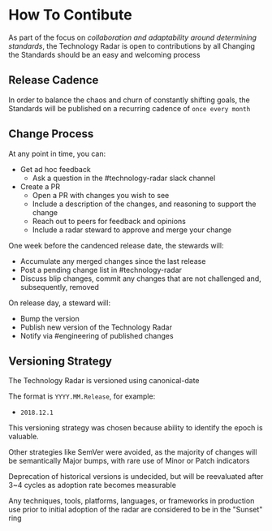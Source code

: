 # How To Contibute

As part of the focus on _collaboration and adaptability around determining standards_, the Technology Radar is open to contributions by all
 Changing the Standards should be an easy and welcoming process
 
## Release Cadence
 In order to balance the chaos and churn of constantly shifting goals, the Standards will be published on a recurring cadence of `once every month`

## Change Process

At any point in time, you can:
 - Get ad hoc feedback
   - Ask a question in the #technology-radar slack channel
 - Create a PR
   - Open a PR with changes you wish to see
   - Include a description of the changes, and reasoning to support the change
   - Reach out to peers for feedback and opinions
   - Include a radar steward to approve and merge your change
   
One week before the candenced release date, the stewards will:
 - Accumulate any merged changes since the last release
 - Post a pending change list in #technology-radar
 - Discuss blip changes, commit any changes that are not challenged and, subsequently, removed

On release day, a steward will:
 - Bump the version
 - Publish new version of the Technology Radar
 - Notify via #engineering of published changes

## Versioning Strategy

The Technology Radar is versioned using canonical-date

The format is `YYYY.MM.Release`, for example:
 - `2018.12.1`
 
This versioning strategy was chosen because ability to identify the epoch is valuable.

Other strategies like SemVer were avoided, as the majority of changes will be semantically Major bumps, with rare use of Minor or Patch indicators

Deprecation of historical versions is undecided, but will be reevaluated after 3~4 cycles as adoption rate becomes measurable
 
Any techniques, tools, platforms, languages, or frameworks in production use prior to initial adoption of the radar are considered to be in the "Sunset" ring
